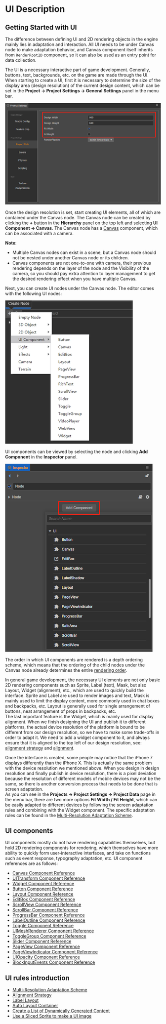 # UI Description

## Getting Started with UI

The difference between defining UI and 2D rendering objects in the engine mainly lies in adaptation and interaction. All UI needs to be under Canvas node to make adaptation behavior, and Canvas component itself inherits from `RenderRoot2D` component, so it can also be used as an entry point for data collection.

The UI is a necessary interactive part of game development. Generally, buttons, text, backgrounds, etc. on the game are made through the UI. When starting to create a UI, first it is necessary to determine the size of the display area (design resolution) of the current design content, which can be set in the **Project -> Project Settings -> General Settings** panel in the menu bar.

![resolution-config](resolution_config.png)

Once the design resolution is set, start creating UI elements, all of which are contained under the Canvas node. The Canvas node can be created by clicking the **+** button in the **Hierarchy** panel on the top left and selecting **UI Component -> Canvas**. The Canvas node has a [Canvas](../editor/canvas.md) component, which can be associated with a camera.

**Note**:

- Multiple Canvas nodes can exist in a scene, but a Canvas node should not be nested under another Canvas node or its children.
- Canvas components are not one-to-one with camera, their previous rendering depends on the layer of the node and the Visibility of the camera, so you should pay extra attention to layer management to get the desired rendering effect when you have multiple Canvas.

Next, you can create UI nodes under the Canvas node. The editor comes with the following UI nodes:

![create-ui](./create-ui.png)

UI components can be viewed by selecting the node and clicking **Add Component** in the **Inspector** panel.

![add-ui-component](./add-ui-component.png)

The order in which UI components are rendered is a depth ordering scheme, which means that the ordering of the child nodes under the Canvas node already determines the entire [rendering order](priority.md).

In general game development, the necessary UI elements are not only basic 2D rendering components such as Sprite, Label (text), Mask, but also Layout, Widget (alignment), etc., which are used to quickly build the interface. Sprite and Label are used to render images and text, Mask is mainly used to limit the display content, more commonly used in chat boxes and backpacks, etc. Layout is generally used for single arrangement of buttons, neat arrangement of props in backpacks, etc. <br>
The last important feature is the Widget, which is mainly used for display alignment. When we finish designing the UI and publish it to different platforms, the actual device resolution of the platform is bound to be different from our design resolution, so we have to make some trade-offs in order to adapt it. We need to add a widget component to it, and always ensure that it is aligned to the top left of our design resolution, see: [alignment strategy](widget-align.md) and [alignment](../editor/widget.md).

Once the interface is created, some people may notice that the iPhone 7 displays differently than the iPhone X. This is actually the same problem with the device resolution we mentioned above. When you design in design resolution and finally publish in device resolution, there is a pixel deviation because the resolution of different models of mobile devices may not be the same, so there is another conversion process that needs to be done that is screen adaptation. <br>
As you can see in the **Projects -> Project Settings -> Project Data** page in the menu bar, there are two more options **Fit Width / Fit Height**, which can be easily adapted to different devices by following the screen adaptation rules and combining with the Widget component. The specific adaptation rules can be found in the [Multi-Resolution Adaptation Scheme](multi-resolution.md).

## UI components

UI components mostly do not have rendering capabilities themselves, but hold 2D rendering components for rendering, which themselves have more ability to quickly form user-interactive interfaces, and take on functions such as event response, typography adaptation, etc. UI component references are as follows:

- [Canvas Component Reference](../editor/canvas.md)
- [UITransform Component Reference](../editor/ui-transform.md)
- [Widget Component Reference](../editor/widget.md)
- [Button Component Reference](../editor/button.md)
- [Layout Component Reference](../editor/layout.md)
- [EditBox Component Reference](../editor/editbox.md)
- [ScrollView Component Reference](../editor/scrollview.md)
- [ScrollBar Component Reference](../editor/scrollbar.md)
- [ProgressBar Component Reference](../editor/progress.md)
- [LabelOutline Component Reference](../editor/label-outline.md)
- [Toggle Component Reference](../editor/toggle.md)
- [UIMeshRenderer Component Reference](../editor/ui-model.md)
- [ToggleGroup Component Reference](../editor/toggleContainer.md)
- [Slider Component Reference](../editor/slider.md)
- [PageView Component Reference](../editor/pageview.md)
- [PageViewIndicator Component Reference](../editor/pageviewindicator.md)
- [UIOpacity Component Reference](../editor/ui-opacity.md)
- [BlockInputEvents Component Reference](../editor/block-input-events.md)

## UI rules introduction

- [Multi-Resolution Adaptation Scheme](../engine/multi-resolution.md)
- [Alignment Strategy](../engine/widget-align.md)
- [Label Layout](../engine/label-layout.md)
- [Auto Layout Container](../engine/auto-layout.md)
- [Create a List of Dynamically Generated Content](../engine/list-with-data.md)
- [Use a Sliced Sprite to make a UI image](../engine/sliced-sprite.md)
